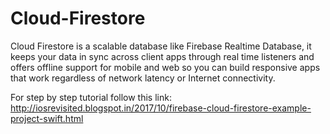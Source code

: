 # Cloud-Firestore
Cloud Firestore is a scalable database like Firebase Realtime Database, it keeps your data in sync across client apps through real time listeners and offers offline support for mobile and web so you can build responsive apps that work regardless of network latency or Internet connectivity. 

For step by step tutorial follow this link: http://iosrevisited.blogspot.in/2017/10/firebase-cloud-firestore-example-project-swift.html
